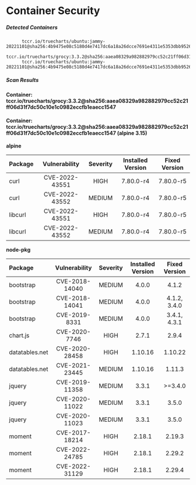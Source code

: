 # Container Security

##### Detected Containers

          tccr.io/truecharts/ubuntu:jammy-20221101@sha256:4b9475e08c5180d4e7417dc6a18a26dcce7691e4311e5353dbb952645c5ff43f
          tccr.io/truecharts/grocy:3.3.2@sha256:aaea08329a982882979cc52c21ff06d31f7dc50c10e1c0982eccfb1eaecc1547
          tccr.io/truecharts/ubuntu:jammy-20221101@sha256:4b9475e08c5180d4e7417dc6a18a26dcce7691e4311e5353dbb952645c5ff43f

##### Scan Results

**Container: tccr.io/truecharts/grocy:3.3.2@sha256:aaea08329a982882979cc52c21ff06d31f7dc50c10e1c0982eccfb1eaecc1547**

#### Container: tccr.io/truecharts/grocy:3.3.2@sha256:aaea08329a982882979cc52c21ff06d31f7dc50c10e1c0982eccfb1eaecc1547 (alpine 3.15)
    

**alpine**

      
| Package         |    Vulnerability   |   Severity  |  Installed Version | Fixed Version |
|:----------------|:------------------:|:-----------:|:------------------:|:-------------:|
| curl         |    CVE-2022-43551   |   HIGH  |  7.80.0-r4 | 7.80.0-r5 |
| curl         |    CVE-2022-43552   |   MEDIUM  |  7.80.0-r4 | 7.80.0-r5 |
| libcurl         |    CVE-2022-43551   |   HIGH  |  7.80.0-r4 | 7.80.0-r5 |
| libcurl         |    CVE-2022-43552   |   MEDIUM  |  7.80.0-r4 | 7.80.0-r5 |

**node-pkg**

      
| Package         |    Vulnerability   |   Severity  |  Installed Version | Fixed Version |
|:----------------|:------------------:|:-----------:|:------------------:|:-------------:|
| bootstrap         |    CVE-2018-14040   |   MEDIUM  |  4.0.0 | 4.1.2 |
| bootstrap         |    CVE-2018-14041   |   MEDIUM  |  4.0.0 | 4.1.2, 3.4.0 |
| bootstrap         |    CVE-2019-8331   |   MEDIUM  |  4.0.0 | 3.4.1, 4.3.1 |
| chart.js         |    CVE-2020-7746   |   HIGH  |  2.7.1 | 2.9.4 |
| datatables.net         |    CVE-2020-28458   |   HIGH  |  1.10.16 | 1.10.22 |
| datatables.net         |    CVE-2021-23445   |   MEDIUM  |  1.10.16 | 1.11.3 |
| jquery         |    CVE-2019-11358   |   MEDIUM  |  3.3.1 | &gt;=3.4.0 |
| jquery         |    CVE-2020-11022   |   MEDIUM  |  3.3.1 | 3.5.0 |
| jquery         |    CVE-2020-11023   |   MEDIUM  |  3.3.1 | 3.5.0 |
| moment         |    CVE-2017-18214   |   HIGH  |  2.18.1 | 2.19.3 |
| moment         |    CVE-2022-24785   |   HIGH  |  2.18.1 | 2.29.2 |
| moment         |    CVE-2022-31129   |   HIGH  |  2.18.1 | 2.29.4 |

